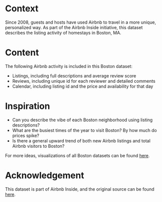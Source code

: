 # Context

Since 2008, guests and hosts have used Airbnb to travel in a more unique, personalized way. As part of the Airbnb Inside initiative, this dataset describes the listing activity of homestays in Boston, MA. 

# Content

The following Airbnb activity is included in this Boston dataset:
* Listings, including full descriptions and average review score
* Reviews, including unique id for each reviewer and detailed comments
* Calendar, including listing id and the price and availability for that day

# Inspiration

* Can you describe the vibe of each Boston neighborhood using listing descriptions?
* What are the busiest times of the year to visit Boston? By how much do prices spike?
* Is there a general upward trend of both new Airbnb listings and total Airbnb visitors to Boston?

For more ideas, visualizations of all Boston datasets can be found [here](http://insideairbnb.com/boston/).

# Acknowledgement

This dataset is part of Airbnb Inside, and the original source can be found [here](http://insideairbnb.com/get-the-data.html).